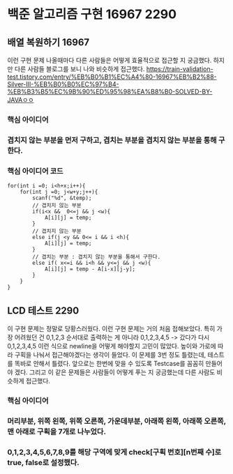 # 백준 알고리즘 구현 16967 2290
## 배열 복원하기 16967
이런 구현 문제 나올때마다 다른 사람들은 어떻게 효율적으로 접근할 지 궁금했다. 하지만 다른 사람들 블로그를 보니 나와 비슷하게 접근했다.
https://train-validation-test.tistory.com/entry/%EB%B0%B1%EC%A4%80-16967%EB%B2%88-Silver-III-%EB%B0%B0%EC%97%B4-%EB%B3%B5%EC%9B%90%ED%95%98%EA%B8%B0-SOLVED-BY-JAVAㅇㅇ

### 핵심 아이디어 
### 겹치지 않는 부분을 먼저 구하고, 겹치는 부분을 겹치지 않는 부분을 통해 구한다.
### 핵심 아이디어 코드
```
for(int i =0; i<h+x;i++){
    for(int j =0; j<w+y;j++){
        scanf("%d", &temp);
        // 겹치지 않는 부분
        if(i<x &&  0<=j && j <w){
            A[i][j] = temp;
        }
        // 겹치지 않는 부분
        else if(j <y && 0<= i && i <h){
            A[i][j] = temp;
        }
        // 겹치는 부분 : 겹치지 않는 부분을 통해서 구한다.
        else if( x<=i && i<h && y<=j && j <w){
            A[i][j] = temp - A[i-x][j-y];
        }
    }
}
```

## LCD 테스트 2290
이 구현 문제는 정말로 당황스러웠다. 이런 구현 문제는 거의 처음 접해보았다. 
특히 가장 어려웠던 건 0,1,2,3 순서대로 출력하는 게 아니라 0,1,2,3,4,5 -> 갔다가 다시 0,1,2,3,4,5 이런 식으로 newline을 어떻게 해야할지 고민이 많았다.
높이와 가로에 따라 구획을 나눠서 접근해야겠다는 생각이 들었다. 
이 문제를 3번 정도 틀렸는데, 테스트를 똑바로 안해서 틀렸다. 앞으로는 한번에 맞을 수 있도록 Testcase를 꼼꼼히 만들어야 겠다.
그리고 이 같은 문제들은 사람들이 어떻게 푸는 지 궁금했는데 다른 사람도 비슷하게 접근했다. 

### 핵심 아이디어
### 머리부분, 위쪽 왼쪽, 위쪽 오른쪽, 가운데부분, 아래쪽 왼쪽, 아래쪽 오른쪽, 맨 아래로 구획을 7개로 나누었다. 
### 0,1,2,3,4,5,6,7,8,9를 해당 구역에 맞게 check[구획 번호][n번째 수]로 true, false로 설정했다.
